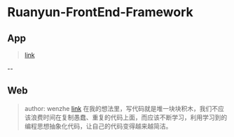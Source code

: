 # Ruanyun-FrontEnd-Framework


## App

> <a href="http://mysterywz.xyz/Ruanyun-FrontEnd-Framework/App/index.html">link</a>


--  

## Web
> author: wenzhe 
> <a href="http://mysterywz.xyz/Ruanyun-FrontEnd-Framework//Web/index.html">link</a>
> 在我的想法里，写代码就是堆一块块积木，我们不应该浪费时间在复制愚蠢、重复的代码上面，而应该不断学习，利用学习到的
编程思想抽象化代码，让自己的代码变得越来越简洁。
